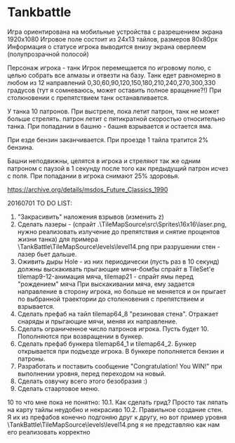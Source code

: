# Tankbattle


Игра ориентирована на мобильные устройства с разрешением экрана 1920х1080
Игровое поле состоит из 24х13 тайлов, размеров 80х80рх
Информация о статусе игрока выводится внизу экрана оверлеем (полупрозрачной полосой)

Персонаж игрока - танк
Игрок перемещается по игровому полю, с целью собрать все алмазы и отвезти на базу.
Танк едет равномерно в любом из 12 направлений 0,30,60,90,120,150,180,210,240,270,300,330 градусов (тут я сомневаюсь, может оставить полное вращение?!)
При столкновении с препятствием танк останавливается.

У танка 10 патронов. При выстреле, пока летит патрон, танк не может больше стрелять. патрон летит с пятикратной скоростью относительно танка.
При попадании в башню - башня взрывается и остается яма.

При езде бензин заканчивается. При проезде 1 тайла тратится 2% бензина.

Башни неподвижны, целятся в игрока и стреляют так же одним патроном с паузой в 1 секунду после того как предыдущий патрон исчез с поля.
При попадании в игрока снимают 25% здоровья.


https://archive.org/details/msdos_Future_Classics_1990


20160701 TO DO LIST:
1. "Закрасивить" наложения взрывов (изменить z)
2. Cделать лазеры - (спрайт .\TileMapSource\src\Sprites\16x16\laser.png, нужно реализовать излучение до препятствия и снятие процентов жизни танка)
	для примера \TankBattle\TileMapSource\levels\level14.png при разрушении стен - лазер бьет дальше.
3. Оживить дыры Hole - из них периодически (пусть раз в 10 секунд) должны выскакивать прыгающие мячи-бомбы спрайт в TileSet'e 
	tilemap9-12-анимация мяча, 
	tilemap21 - спрайт ямы перед "рождением" мяча
	При выскакивании мяча, ему задается направление в сторону игрока, но больше не меняется и он прыгает по выбранной траектории до столкновения с препятствием и взрывается.
4. Сделать префаб на тайл tilemap64_8 "резиновая стена". Отражает снаряды и прыгающие мячи, меняя их направление.
5. Сделать ограниченное число патронов игрока. Пусть будет 10. Пополняются при возвращении в бункер.
6. Сделать префаб бункера tilemap64_1 и tilemap64_2. Бункер открывается при подъезде игрока. В бункере пополняется бензин и патроны.
7. Разработать и поставить сообщение "Congratulation! You WIN!" при выполнении уровня, перед переходом на новый.
8. Сделать озвучку всего этого безобразия :)
9. Сделать стаартовое меню.

10 то что мне пока не понятно:
10.1. Как сделать грид? Просто так ляпать на карту тайлы неудобно и некрасиво
10.2. Правильное создание стен. Я их из префабов конечно подгоняю друг к другу, но вот пример уровня
		\TankBattle\TileMapSource\levels\level14.png
		я не представляю как нам его реализовать корректно


